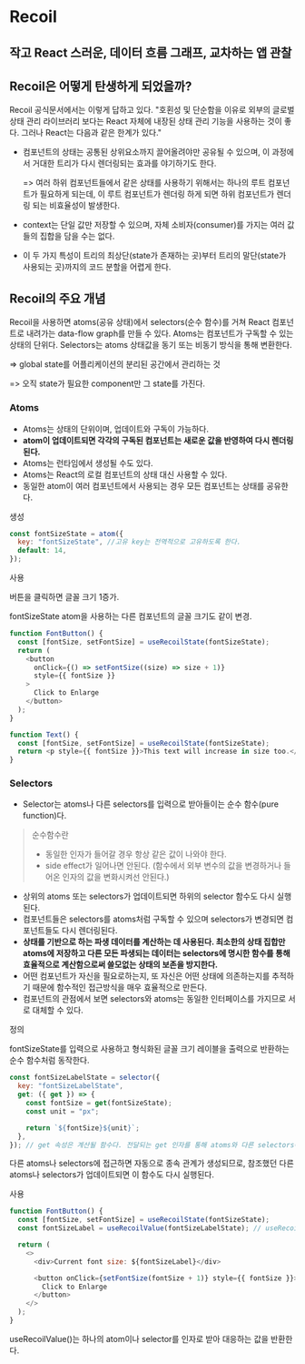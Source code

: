 # Recoil

## 작고 React 스러운, 데이터 흐름 그래프, 교차하는 앱 관찰

## Recoil은 어떻게 탄생하게 되었을까?

Recoil 공식문서에서는 이렇게 답하고 있다.
"호횐성 및 단순함을 이유로 외부의 글로벌 상태 관리 라이브러리 보다는 React 자체에 내장된 상태 관리 기능을 사용하는 것이 좋다. 그러나 React는 다음과 같은 한계가 있다."

- 컴포넌트의 상태는 공통된 상위요소까지 끌어올려야만 공유될 수 있으며, 이 과정에서 거대한 트리가 다시 렌더링되는 효과를 야기하기도 한다.

  => 여러 하위 컴포넌트들에서 같은 상태를 사용하기 위해서는 하나의 루트 컴포넌트가 필요하게 되는데, 이 루트 컴포넌트가 렌더링 하게 되면 하위 컴포넌트가 렌더링 되는 비효율성이 발생한다.

- context는 단일 값만 저장할 수 있으며, 자체 소비자(consumer)를 가지는 여러 값들의 집합을 담을 수는 없다.

- 이 두 가지 특성이 트리의 최상단(state가 존재하는 곳)부터 트리의 말단(state가 사용되는 곳)까지의 코드 분할을 어렵게 한다.

## Recoil의 주요 개념

Recoil을 사용하면 atoms(공유 상태)에서 selectors(순수 함수)를 거쳐 React 컴포넌트로 내려가는 data-flow graph를 만들 수 있다. Atoms는 컴포넌트가 구독할 수 있는 상태의 단위다. Selectors는 atoms 상태값을 동기 또는 비동기 방식을 통해 변환한다.

=> global state를 어플리케이션의 분리된 공간에서 관리하는 것

=> 오직 state가 필요한 component만 그 state를 가진다.

### Atoms

- Atoms는 상태의 단위이며, 업데이트와 구독이 가능하다.
- <b>atom이 업데이트되면 각각의 구독된 컴포넌트는 새로운 값을 반영하여 다시 렌더링 된다.</b>
- Atoms는 런타임에서 생성될 수도 있다.
- Atoms는 React의 로컬 컴포넌트의 상태 대신 사용할 수 있다.
- 동일한 atom이 여러 컴포넌트에서 사용되는 경우 모든 컴포넌트는 상태를 공유한다.

생성

```javascript
const fontSizeState = atom({
  key: "fontSizeState", //고유 key는 전역적으로 고유하도록 한다.
  default: 14,
});
```

사용

버튼을 클릭하면 글꼴 크기 1증가.

fontSizeState atom을 사용하는 다른 컴포넌트의 글꼴 크기도 같이 변경.

```javascript
function FontButton() {
  const [fontSize, setFontSize] = useRecoilState(fontSizeState);
  return (
    <button
      onClick={() => setFontSize((size) => size + 1)}
      style={{ fontSize }}
    >
      Click to Enlarge
    </button>
  );
}

function Text() {
  const [fontSize, setFontSize] = useRecoilState(fontSizeState);
  return <p style={{ fontSize }}>This text will increase in size too.</p>;
}
```

### Selectors

- Selector는 atoms나 다른 selectors를 입력으로 받아들이는 순수 함수(pure function)다.

> 순수함수란
>
> - 동일한 인자가 들어갈 경우 항상 같은 값이 나와야 한다.
> - side effect가 일어나면 안된다. (함수에서 외부 변수의 값을 변경하거나 들어온 인자의 값을 변화시켜선 안된다.)

- 상위의 atoms 또는 selectors가 업데이트되면 하위의 selector 함수도 다시 실행된다.
- 컴포넌트들은 selectors를 atoms처럼 구독할 수 있으며 selectors가 변경되면 컴포넌트들도 다시 렌더링된다.
- <b>상태를 기반으로 하는 파생 데이터를 계산하는 데 사용된다. 최소한의 상태 집합만 atoms에 저장하고 다른 모든 파생되는 데이터는 selectors에 명시한 함수를 통해 효율적으로 계산함으로써 쓸모없는 상태의 보존을 방지한다.</b>
- 어떤 컴포넌트가 자신을 필요로하는지, 또 자신은 어떤 상태에 의존하는지를 추적하기 때문에 함수적인 접근방식을 매우 효율적으로 만든다.
- 컴포넌트의 관점에서 보면 selectors와 atoms는 동일한 인터페이스를 가지므로 서로 대체할 수 있다.

정의

fontSizeState를 입력으로 사용하고 형식화된 글꼴 크기 레이블을 출력으로 반환하는 순수 함수처럼 동작한다.

```javascript
const fontSizeLabelState = selector({
  key: "fontSizeLabelState",
  get: ({ get }) => {
    const fontSize = get(fontSizeState);
    const unit = "px";

    return `${fontSize}${unit}`;
  },
}); // get 속성은 계산될 함수다. 전달되는 get 인자를 통해 atoms와 다른 selectors에 접근할 수 있다.
```

다른 atoms나 selectors에 접근하면 자동으로 종속 관계가 생성되므로, 참조했던 다른 atoms나 selectors가 업데이트되면 이 함수도 다시 실행된다.

사용

```javascript
function FontButton() {
  const [fontSize, setFontSize] = useRecoilState(fontSizeState);
  const fontSizeLabel = useRecoilValue(fontSizeLabelState); // useRecoilValue()를 사용해 selector를 읽을 수 있다.

  return (
    <>
      <div>Current font size: ${fontSizeLabel}</div>

      <button onClick={setFontSize(fontSize + 1)} style={{ fontSize }}>
        Click to Enlarge
      </button>
    </>
  );
}
```

useRecoilValue()는 하나의 atom이나 selector를 인자로 받아 대응하는 값을 반환한다.
